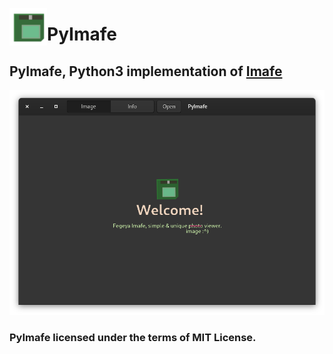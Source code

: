 <img src="resources/imafe.png" align="left" 
        alt="Fegeya Imafe logo by @ferhatgec" width="60" height="60">

# PyImafe
## PyImafe, Python3 implementation of [Imafe](https://github.com/ferhatgec/imafe)

![welcome :^)](resources/window.png)


### PyImafe licensed under the terms of MIT License.
